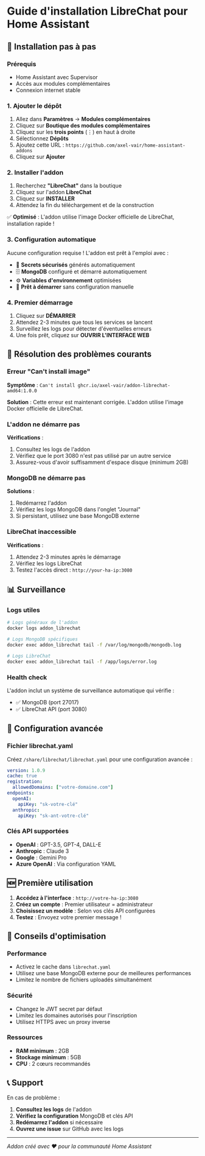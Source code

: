 # Guide d'installation LibreChat pour Home Assistant

## 🚀 Installation pas à pas

### Prérequis
- Home Assistant avec Supervisor
- Accès aux modules complémentaires
- Connexion internet stable

### 1. Ajouter le dépôt

1. Allez dans **Paramètres** → **Modules complémentaires**
2. Cliquez sur **Boutique des modules complémentaires**
3. Cliquez sur les **trois points** (⋮) en haut à droite
4. Sélectionnez **Dépôts**
5. Ajoutez cette URL : `https://github.com/axel-vair/home-assistant-addons`
6. Cliquez sur **Ajouter**

### 2. Installer l'addon

1. Recherchez **"LibreChat"** dans la boutique
2. Cliquez sur l'addon **LibreChat**
3. Cliquez sur **INSTALLER**
4. Attendez la fin du téléchargement et de la construction

✅ **Optimisé** : L'addon utilise l'image Docker officielle de LibreChat, installation rapide !

### 3. Configuration automatique

Aucune configuration requise ! L'addon est prêt à l'emploi avec :

- 🔐 **Secrets sécurisés** générés automatiquement
- 🗄️ **MongoDB** configuré et démarré automatiquement
- ⚙️ **Variables d'environnement** optimisées
- 🚀 **Prêt à démarrer** sans configuration manuelle

### 4. Premier démarrage

1. Cliquez sur **DÉMARRER**
2. Attendez 2-3 minutes que tous les services se lancent
3. Surveillez les logs pour détecter d'éventuelles erreurs
4. Une fois prêt, cliquez sur **OUVRIR L'INTERFACE WEB**

## 🔧 Résolution des problèmes courants

### Erreur "Can't install image"

**Symptôme** : `Can't install ghcr.io/axel-vair/addon-librechat-amd64:1.0.0`

**Solution** : Cette erreur est maintenant corrigée. L'addon utilise l'image Docker officielle de LibreChat.

### L'addon ne démarre pas

**Vérifications** :
1. Consultez les logs de l'addon
2. Vérifiez que le port 3080 n'est pas utilisé par un autre service
3. Assurez-vous d'avoir suffisamment d'espace disque (minimum 2GB)

### MongoDB ne démarre pas

**Solutions** :
1. Redémarrez l'addon
2. Vérifiez les logs MongoDB dans l'onglet "Journal"
3. Si persistant, utilisez une base MongoDB externe

### LibreChat inaccessible

**Vérifications** :
1. Attendez 2-3 minutes après le démarrage
2. Vérifiez les logs LibreChat
3. Testez l'accès direct : `http://your-ha-ip:3080`

## 📊 Surveillance

### Logs utiles

```bash
# Logs généraux de l'addon
docker logs addon_librechat

# Logs MongoDB spécifiques
docker exec addon_librechat tail -f /var/log/mongodb/mongodb.log

# Logs LibreChat
docker exec addon_librechat tail -f /app/logs/error.log
```

### Health check

L'addon inclut un système de surveillance automatique qui vérifie :
- ✅ MongoDB (port 27017)
- ✅ LibreChat API (port 3080)

## 🔑 Configuration avancée

### Fichier librechat.yaml

Créez `/share/librechat/librechat.yaml` pour une configuration avancée :

```yaml
version: 1.0.9
cache: true
registration:
  allowedDomains: ["votre-domaine.com"]
endpoints:
  openAI:
    apiKey: "sk-votre-clé"
  anthropic:
    apiKey: "sk-ant-votre-clé"
```

### Clés API supportées

- **OpenAI** : GPT-3.5, GPT-4, DALL-E
- **Anthropic** : Claude 3
- **Google** : Gemini Pro
- **Azure OpenAI** : Via configuration YAML

## 🆕 Première utilisation

1. **Accédez à l'interface** : `http://votre-ha-ip:3080`
2. **Créez un compte** : Premier utilisateur = administrateur
3. **Choisissez un modèle** : Selon vos clés API configurées
4. **Testez** : Envoyez votre premier message !

## 🎯 Conseils d'optimisation

### Performance
- Activez le cache dans `librechat.yaml`
- Utilisez une base MongoDB externe pour de meilleures performances
- Limitez le nombre de fichiers uploadés simultanément

### Sécurité
- Changez le JWT secret par défaut
- Limitez les domaines autorisés pour l'inscription
- Utilisez HTTPS avec un proxy inverse

### Ressources
- **RAM minimum** : 2GB
- **Stockage minimum** : 5GB
- **CPU** : 2 cœurs recommandés

## 📞 Support

En cas de problème :

1. **Consultez les logs** de l'addon
2. **Vérifiez la configuration** MongoDB et clés API
3. **Redémarrez l'addon** si nécessaire
4. **Ouvrez une issue** sur GitHub avec les logs

---

*Addon créé avec ❤️ pour la communauté Home Assistant* 